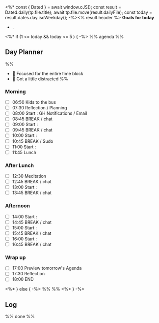 <%* const { Dated } = await window.cJS();
    const result = Dated.daily(tp.file.title);
    await tp.file.move(result.dailyFile);
    const today = result.dates.day.isoWeekday();
-%><% result.header %>
**Goals for today** 
- .

<%* if (1 <= today && today <= 5 ) { -%>
%% agenda %%

## Day Planner
%%
- 🎉 Focused for the entire time block
- 🎠 Got a little distracted
%%
### Morning
- [ ] 06:50 Kids to the bus
- [ ] 07:30 Reflection / Planning
- [ ] 08:00 Start : GH Notifications / Email
- [ ] 08:45 BREAK / chat
- [ ] 09:00 Start :
- [ ] 09:45 BREAK / chat
- [ ] 10:00 Start : 
- [ ] 10:45 BREAK / Sudo
- [ ] 11:00 Start : 
- [ ] 11:45 Lunch

### After Lunch
- [ ] 12:30 Meditation
- [ ] 12:45 BREAK / chat
- [ ] 13:00 Start : 
- [ ] 13:45 BREAK / chat

### Afternoon
- [ ] 14:00 Start : 
- [ ] 14:45 BREAK / chat
- [ ] 15:00 Start : 
- [ ] 15:45 BREAK / chat
- [ ] 16:00 Start : 
- [ ] 16:45 BREAK / chat

### Wrap up
- [ ] 17:00 Preview tomorrow's Agenda
- [ ] 17:30 Reflection
- [ ] 18:00 END

<%* } else { -%>
%% %%
<%* } -%>

## Log

%% done %%
